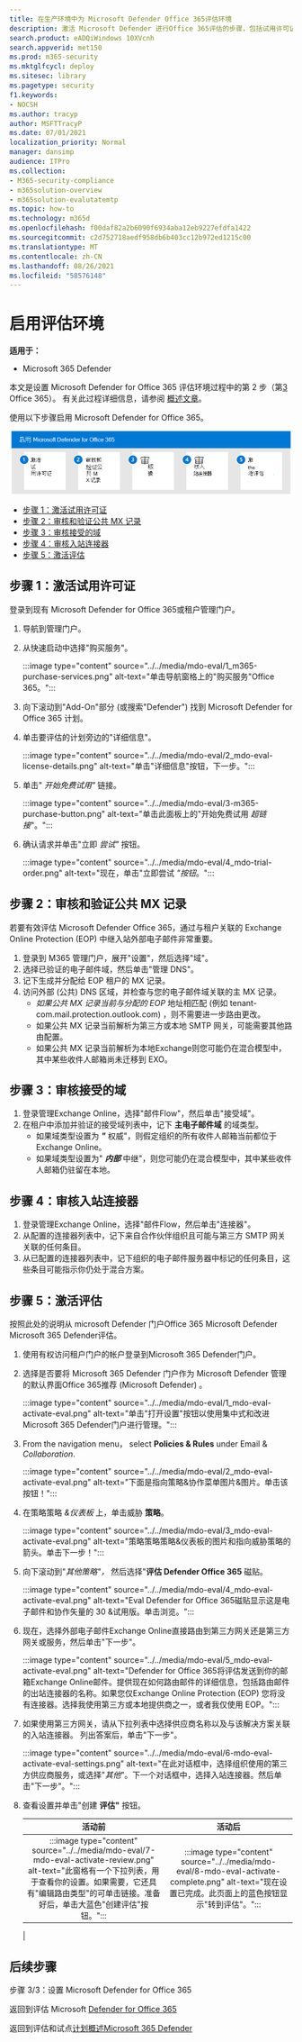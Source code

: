```yaml
---
title: 在生产环境中为 Microsoft Defender Office 365评估环境
description: 激活 Microsoft Defender 进行Office 365评估的步骤，包括试用许可证、MX 记录处理、&接受域和入站连接的审核。
search.product: eADQiWindows 10XVcnh
search.appverid: met150
ms.prod: m365-security
ms.mktglfcycl: deploy
ms.sitesec: library
ms.pagetype: security
f1.keywords:
- NOCSH
ms.author: tracyp
author: MSFTTracyP
ms.date: 07/01/2021
localization_priority: Normal
manager: dansimp
audience: ITPro
ms.collection:
- M365-security-compliance
- m365solution-overview
- m365solution-evalutatemtp
ms.topic: how-to
ms.technology: m365d
ms.openlocfilehash: f00daf82a2b6090f6934aba12eb9227efdfa1422
ms.sourcegitcommit: c2d752718aedf958db6b403cc12b972ed1215c00
ms.translationtype: MT
ms.contentlocale: zh-CN
ms.lasthandoff: 08/26/2021
ms.locfileid: "58576148"
---
```

# <a name="enable-the-evaluation-environment"></a>启用评估环境

**适用于：**
- Microsoft 365 Defender

本文是设置 Microsoft Defender for Office 365 评估环境过程中的第 2 步（第[3](eval-defender-office-365-overview.md) Office 365）。 有关此过程详细信息，请参阅 [概述文章](eval-defender-office-365-overview.md)。

使用以下步骤启用 Microsoft Defender for Office 365。

![在 Microsoft Defender 评估Office 365启用 Microsoft Defender for Office 365的步骤。](../../media/defender/m365-defender-office-eval-enable-steps.png)

- [步骤 1：激活试用许可证](#step-1-activate-trial-licenses)
- [步骤 2：审核和验证公共 MX 记录](#step-2-audit-and-verify-the-public-mx-record)
- [步骤 3：审核接受的域](#step-3-audit-accepted-domains)
- [步骤 4：审核入站连接器](#step-4-audit-inbound-connectors)
- [步骤 5：激活评估](#step-5-activate-the-evaluation)

## <a name="step-1-activate-trial-licenses"></a>步骤 1：激活试用许可证

登录到现有 Microsoft Defender for Office 365或租户管理门户。

1. 导航到管理门户。
2. 从快速启动中选择"购买服务"。

   :::image type="content" source="../../media/mdo-eval/1_m365-purchase-services.png" alt-text="单击导航窗格上的&quot;购买服务&quot;Office 365。":::

3. 向下滚动到"Add-On"部分 (或搜索"Defender") 找到 Microsoft Defender for Office 365 计划。
4. 单击要评估的计划旁边的"详细信息"。

   :::image type="content" source="../../media/mdo-eval/2_mdo-eval-license-details.png" alt-text="单击&quot;详细信息&quot;按钮，下一步。":::

5. 单击" *开始免费试用"* 链接。

   :::image type="content" source="../../media/mdo-eval/3-m365-purchase-button.png" alt-text="单击此面板上的&quot;开始免费试用 *超链接*&quot;。":::

6. 确认请求并单击"立即 *尝试"* 按钮。

   :::image type="content" source="../../media/mdo-eval/4_mdo-trial-order.png" alt-text="现在，单击&quot;立即尝试 *&quot;按钮*。":::

## <a name="step-2-audit-and-verify-the-public-mx-record"></a>步骤 2：审核和验证公共 MX 记录

若要有效评估 Microsoft Defender Office 365，通过与租户关联的 Exchange Online Protection (EOP) 中继入站外部电子邮件非常重要。

1. 登录到 M365 管理门户，展开"设置"，然后选择"域"。
2. 选择已验证的电子邮件域，然后单击"管理 DNS"。
3. 记下生成并分配给 EOP 租户的 MX 记录。
4. 访问外部 (公共) DNS 区域，并检查与您的电子邮件域关联的主 MX 记录。
    - *如果公共 MX 记录当前与分配的 EOP* 地址相匹配 (例如 tenant-com.mail.protection.outlook.com) ，则不需要进一步路由更改。
    - 如果公共 MX 记录当前解析为第三方或本地 SMTP 网关，可能需要其他路由配置。
    - 如果公共 MX 记录当前解析为本地Exchange则您可能仍在混合模型中，其中某些收件人邮箱尚未迁移到 EXO。

## <a name="step-3-audit-accepted-domains"></a>步骤 3：审核接受的域

1. 登录管理Exchange Online，选择"邮件Flow"，然后单击"接受域"。
2. 在租户中添加并验证的接受域列表中，记下 **主电子邮件域** 的域类型。
    - 如果域类型设置为 ***"*** 权威"，则假定组织的所有收件人邮箱当前都位于Exchange Online。
    - 如果域类型设置为" ***内部*** 中继"，则您可能仍在混合模型中，其中某些收件人邮箱仍驻留在本地。

## <a name="step-4-audit-inbound-connectors"></a>步骤 4：审核入站连接器

1. 登录管理Exchange Online，选择"邮件Flow，然后单击"连接器"。
2. 从配置的连接器列表中，记下来自合作伙伴组织且可能与第三方 SMTP 网关关联的任何条目。
3. 从已配置的连接器列表中，记下组织的电子邮件服务器中标记的任何条目，这些条目可能指示你仍处于混合方案。

## <a name="step-5-activate-the-evaluation"></a>步骤 5：激活评估

按照此处的说明从 microsoft Defender 门户Office 365 Microsoft Defender Microsoft 365 Defender评估。

1. 使用有权访问租户门户的帐户登录到Microsoft 365 Defender门户。
2. 选择是否要将 Microsoft 365 Defender 门户作为 Microsoft Defender 管理的默认界面Office 365推荐 (Microsoft Defender) 。

   :::image type="content" source="../../media/mdo-eval/1_mdo-eval-activate-eval.png" alt-text="单击&quot;打开设置&quot;按钮以使用集中式和改进Microsoft 365 Defender门户进行管理。":::

3. From the navigation menu， select **Policies & Rules** under Email & *Collaboration*.

   :::image type="content" source="../../media/mdo-eval/2_mdo-eval-activate-eval.png" alt-text="下面是指向策略&协作菜单图片&图片。单击该按钮！":::

4. 在策略策略 *&仪表板* 上，单击威胁 **策略**。

   :::image type="content" source="../../media/mdo-eval/3_mdo-eval-activate-eval.png" alt-text="策略策略策略&仪表板的图片和指向威胁策略的箭头。单击下一步！":::

5. 向下滚动到"*其他策略"，* 然后选择"**评估 Defender Office 365** 磁贴。

   :::image type="content" source="../../media/mdo-eval/4_mdo-eval-activate-eval.png" alt-text="Eval Defender for Office 365磁贴显示这是电子邮件和协作矢量的 30 &试用版。单击浏览。":::

6. 现在，选择外部电子邮件Exchange Online直接路由到第三方网关还是第三方网关或服务，然后单击"下一步"。

   :::image type="content" source="../../media/mdo-eval/5_mdo-eval-activate-eval.png" alt-text="Defender for Office 365将评估发送到你的邮箱Exchange Online邮件。提供现在如何路由邮件的详细信息，包括路由邮件的出站连接器的名称。如果您仅Exchange Online Protection (EOP) 您将没有连接器。选择我使用第三方或本地提供商之一，或者我仅使用 EOP。":::

7. 如果使用第三方网关，请从下拉列表中选择供应商名称以及与该解决方案关联的入站连接器。 列出答案后，单击"下一步"。

   :::image type="content" source="../../media/mdo-eval/6-mdo-eval-activate-eval-settings.png" alt-text="在此对话框中，选择组织使用的第三方供应商服务，或选择&quot;*其他*&quot;。下一个对话框中，选择入站连接器。然后单击&quot;下一步&quot;。":::

8. 查看设置并单击"创建 **评估"** 按钮。

   |活动前|活动后|
   |:---:|:---:|
   |:::image type="content" source="../../media/mdo-eval/7-mdo-eval-activate-review.png" alt-text="此窗格有一个下拉列表，用于查看你的设置。如果需要，它还具有&quot;编辑路由类型&quot;的可单击链接。准备好后，单击大蓝色&quot;创建评估&quot;按钮。":::|:::image type="content" source="../../media/mdo-eval/8-mdo-eval-activate-complete.png" alt-text="现在设置已完成。此页面上的蓝色按钮显示&quot;转到评估&quot;。":::|
   |

## <a name="next-steps"></a>后续步骤

步骤 3/3：设置 Microsoft Defender for Office 365

返回到评估 Microsoft [Defender for Office 365](eval-defender-office-365-overview.md)

返回到评估和试点[计划概述Microsoft 365 Defender](eval-overview.md)
